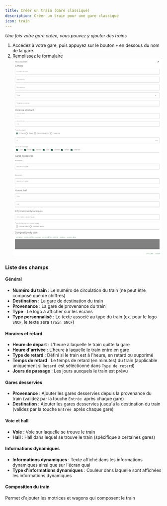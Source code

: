 ```yaml
---
title: Créer un train (Gare classique)
description: Créer un train pour une gare classique
icon: train
---
```

*Une fois votre gare créée, vous pouvez y ajouter des trains*

1. Accédez à votre gare, puis appuyez sur le bouton `+` en dessous du nom de la gare.
2. Remplissez le formulaire
   ![Créer un train](/assets/figures/fig8.png)

### Liste des champs

#### Général

* **Numéro du train** : Le numéro de circulation du train (ne peut être composé que de chiffres)
* **Destination** : La gare de destination du train
* **Provenance** : La gare de provenance du train
* **Type** : Le logo à afficher sur les écrans
* **Type personnalisé** : Le texte associé au type du train (ex. pour le logo `SNCF`, le texte sera `Train SNCF`)

#### Horaires et retard

* **Heure de départ** : L'heure à laquelle le train quitte la gare
* **Heure d'arrivée** : L'heure à laquelle le train entre en gare
* **Type de retard** : Défini si le train est à l'heure, en retard ou supprimé
* **Temps de retard** : Le temps de retard (en minutes) du train (applicable uniquement si `Retard `est séléctionné dans `Type de retard`)
* **Jours de passage** : Les jours auxquels le train est prévu

#### Gares desservies

* **Provenance** : Ajouter les gares desservies depuis la provenance du train (validez par la touche `Entrée `après chaque gare)
* **Destination** : Ajouter les gares desservies jusqu'a la destination du train (validez par la touche `Entrée `après chaque gare)

#### Voie et hall

* **Voie** : Voie sur laquelle se trouve le train
* **Hall** : Hall dans lequel se trouve le train (spécifique à certaines gares)

#### Informations dynamiques

* **Informations dynamiques** : Texte affiché dans les informations dynamiques ainsi que sur l'écran quai
* **Type d'informations dynamiques** : Couleur dans laquelle sont affichées les informations dynamiques

#### Composition du train

Permet d'ajouter les motrices et wagons qui composent le train
